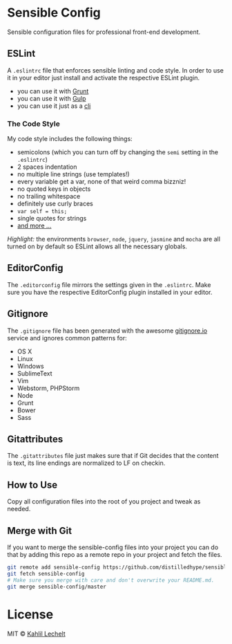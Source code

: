 # Sensible Config

Sensible configuration files for professional front-end development.

## ESLint

A `.eslintrc` file that enforces sensible linting and code style.
In order to use it in your editor just install and activate the respective
ESLint plugin.

* you can use it with [Grunt](https://github.com/sindresorhus/grunt-eslint)
* you can use it with [Gulp](https://github.com/adametry/gulp-eslint)
* you can use it just as a [cli](https://github.com/eslint/eslint)

### The Code Style

My code style includes the following things:

* semicolons (which you can turn off by changing the `semi` setting in the `.eslintrc`)
* 2 spaces indentation
* no multiple line strings (use templates!)
* every variable get a var, none of that weird comma bizzniz!
* no quoted keys in objects
* no trailing whitespace
* definitely use curly braces
* `var self = this;`
* single quotes for strings
* [and more ...](https://github.com/distilledhype/sensible-config/blob/master/.eslintrc)

_Highlight:_ the environments `browser`, `node`, `jquery`, `jasmine` and `mocha`
are all turned on by default so ESLint allows all the necessary globals.

## EditorConfig

The `.editorconfig` file mirrors the settings given in the `.eslintrc`. Make sure
you have the respective EditorConfig plugin installed in your editor.

## Gitignore

The `.gitignore` file has been generated with the awesome
[gitignore.io](http://gitignore.io) service and ignores common patterns for:

* OS X
* Linux
* Windows
* SublimeText
* Vim
* Webstorm, PHPStorm
* Node
* Grunt
* Bower
* Sass

## Gitattributes

The `.gitattributes` file just makes sure that if Git decides that the content
is text, its line endings are normalized to LF on checkin.

## How to Use

Copy all configuration files into the root of you project and tweak as needed.

## Merge with Git

If you want to merge the sensible-config files into your project you can do
that by adding this repo as a remote repo in your project and fetch the files.

```sh
git remote add sensible-config https://github.com/distilledhype/sensible-config.git
git fetch sensible-config
# Make sure you merge with care and don't overwrite your README.md.
git merge sensible-config/master
```

# License

MIT © [Kahlil Lechelt](http://kahlil.info)
